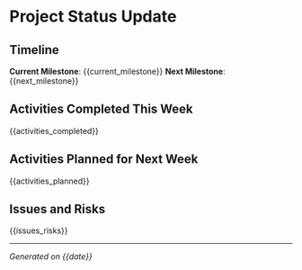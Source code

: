 # Project Status Update

## Timeline
**Current Milestone**: {{current_milestone}}
**Next Milestone**: {{next_milestone}}

## Activities Completed This Week
{{activities_completed}}

## Activities Planned for Next Week
{{activities_planned}}

## Issues and Risks
{{issues_risks}}

---

*Generated on {{date}}*

